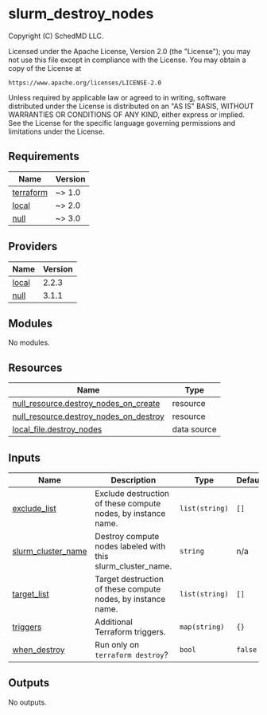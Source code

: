 # slurm_destroy_nodes

<!-- BEGINNING OF PRE-COMMIT-TERRAFORM DOCS HOOK -->
Copyright (C) SchedMD LLC.

Licensed under the Apache License, Version 2.0 (the "License");
you may not use this file except in compliance with the License.
You may obtain a copy of the License at

    https://www.apache.org/licenses/LICENSE-2.0

Unless required by applicable law or agreed to in writing, software
distributed under the License is distributed on an "AS IS" BASIS,
WITHOUT WARRANTIES OR CONDITIONS OF ANY KIND, either express or implied.
See the License for the specific language governing permissions and
limitations under the License.

## Requirements

| Name | Version |
|------|---------|
| <a name="requirement_terraform"></a> [terraform](#requirement\_terraform) | ~> 1.0 |
| <a name="requirement_local"></a> [local](#requirement\_local) | ~> 2.0 |
| <a name="requirement_null"></a> [null](#requirement\_null) | ~> 3.0 |

## Providers

| Name | Version |
|------|---------|
| <a name="provider_local"></a> [local](#provider\_local) | 2.2.3 |
| <a name="provider_null"></a> [null](#provider\_null) | 3.1.1 |

## Modules

No modules.

## Resources

| Name | Type |
|------|------|
| [null_resource.destroy_nodes_on_create](https://registry.terraform.io/providers/hashicorp/null/latest/docs/resources/resource) | resource |
| [null_resource.destroy_nodes_on_destroy](https://registry.terraform.io/providers/hashicorp/null/latest/docs/resources/resource) | resource |
| [local_file.destroy_nodes](https://registry.terraform.io/providers/hashicorp/local/latest/docs/data-sources/file) | data source |

## Inputs

| Name | Description | Type | Default | Required |
|------|-------------|------|---------|:--------:|
| <a name="input_exclude_list"></a> [exclude\_list](#input\_exclude\_list) | Exclude destruction of these compute nodes, by instance name. | `list(string)` | `[]` | no |
| <a name="input_slurm_cluster_name"></a> [slurm\_cluster\_name](#input\_slurm\_cluster\_name) | Destroy compute nodes labeled with this slurm\_cluster\_name. | `string` | n/a | yes |
| <a name="input_target_list"></a> [target\_list](#input\_target\_list) | Target destruction of these compute nodes, by instance name. | `list(string)` | `[]` | no |
| <a name="input_triggers"></a> [triggers](#input\_triggers) | Additional Terraform triggers. | `map(string)` | `{}` | no |
| <a name="input_when_destroy"></a> [when\_destroy](#input\_when\_destroy) | Run only on `terraform destroy`? | `bool` | `false` | no |

## Outputs

No outputs.
<!-- END OF PRE-COMMIT-TERRAFORM DOCS HOOK -->
